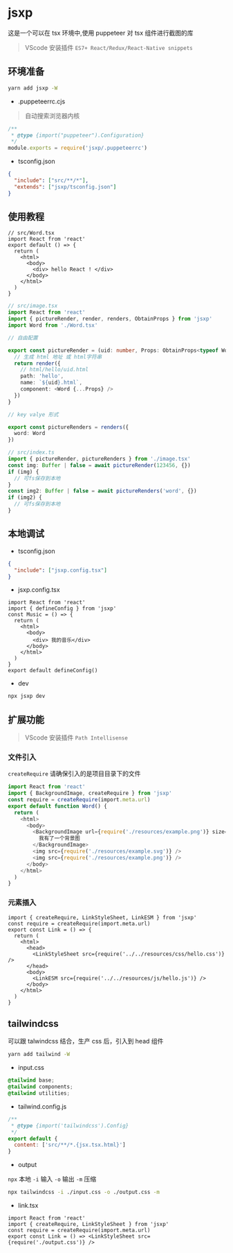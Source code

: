# jsxp

这是一个可以在 tsx 环境中,使用 puppeteer 对 tsx 组件进行截图的库

> VScode 安装插件 `ES7+ React/Redux/React-Native snippets`

## 环境准备

```sh
yarn add jsxp -W
```

- .puppeteerrc.cjs

> 自动搜索浏览器内核

```cjs
/**
 * @type {import("puppeteer").Configuration}
 */
module.exports = require('jsxp/.puppeteerrc')
```

- tsconfig.json

```json
{
  "include": ["src/**/*"],
  "extends": ["jsxp/tsconfig.json"]
}
```

## 使用教程

```tsx
// src/Word.tsx
import React from 'react'
export default () => {
  return (
    <html>
      <body>
        <div> hello React ! </div>
      </body>
    </html>
  )
}
```

```ts
// src/image.tsx
import React from 'react'
import { pictureRender, render, renders, ObtainProps } from 'jsxp'
import Word from './Word.tsx'

// 自由配置

export const pictureRender = (uid: number, Props: ObtainProps<typeof Word>) => {
  // 生成 html 地址 或 html字符串
  return render({
    // html/hello/uid.html
    path: 'hello',
    name: `${uid}.html`,
    component: <Word {...Props} />
  })
}

// key valye 形式

export const pictureRenders = renders({
  word: Word
})
```

```ts
// src/index.ts
import { pictureRender, pictureRenders } from './image.tsx'
const img: Buffer | false = await pictureRender(123456, {})
if (img) {
  // 可fs保存到本地
}
const img2: Buffer | false = await pictureRenders('word', {})
if (img2) {
  // 可fs保存到本地
}
```

## 本地调试

- tsconfig.json

```json
{
  "include": ["jsxp.config.tsx"]
}
```

- jsxp.config.tsx

```tsx
import React from 'react'
import { defineConfig } from 'jsxp'
const Music = () => {
  return (
    <html>
      <body>
        <div> 我的音乐</div>
      </body>
    </html>
  )
}
export default defineConfig()
```

- dev

```sh
npx jsxp dev
```

## 扩展功能

> VScode 安装插件 `Path Intellisense`

### 文件引入

`createRequire` 请确保引入的是项目目录下的文件

```ts
import React from 'react'
import { BackgroundImage, createRequire } from 'jsxp'
const require = createRequire(import.meta.url)
export default function Word() {
  return (
    <html>
      <body>
        <BackgroundImage url={require('./resources/example.png')} size="100% 100%">
          我有了一个背景图
        </BackgroundImage>
        <img src={require('./resources/example.svg')} />
        <img src={require('./resources/example.png')} />
      </body>
    </html>
  )
}
```

### 元素插入

```tsx title="./link.tsx"
import { createRequire, LinkStyleSheet, LinkESM } from 'jsxp'
const require = createRequire(import.meta.url)
export const Link = () => {
  return (
    <html>
      <head>
        <LinkStyleSheet src={require('../../resources/css/hello.css')} />
      </head>
      <body>
        <LinkESM src={require('../../resources/js/hello.js')} />
      </body>
    </html>
  )
}
```

## tailwindcss

可以跟 talwindcss 结合，生产 css 后，引入到 head 组件

```sh
yarn add tailwind -W
```

- input.css

```css
@tailwind base;
@tailwind components;
@tailwind utilities;
```

- tailwind.config.js

```js
/**
 * @type {import('tailwindcss').Config}
 */
export default {
  content: ['src/**/*.{jsx.tsx.html}']
}
```

- output

`npx` 本地 `-i` 输入 `-o` 输出 `-m` 压缩

```sh
npx tailwindcss -i ./input.css -o ./output.css -m
```

- link.tsx

```tsx
import React from 'react'
import { createRequire, LinkStyleSheet } from 'jsxp'
const require = createRequire(import.meta.url)
export const Link = () => <LinkStyleSheet src={require('./output.css')} />
```

